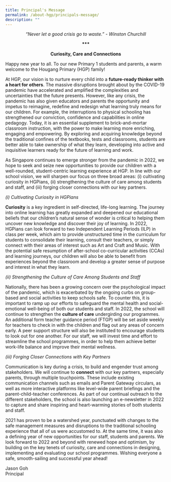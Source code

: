 ```yaml
---
title: Principal's Message
permalink: /about-hgp/principals-message/
description: ""
---
```

<p style="text-align: center;"><em>&ldquo;Never let a good crisis go to waste.&rdquo; - Winston Churchill</em></p>
<p style="text-align: center;"><strong>***</strong></p>
<p style="text-align: center;"><strong>Curiosity, Care and Connections</strong></p>
<p>Happy new year to all. To our new Primary 1 students and parents, a warm welcome to the Hougang Primary (HGP) family!</p>
<p>At HGP, our vision is to nurture every child into a&nbsp;<strong>future-ready thinker with a heart for others</strong>. The massive disruptions brought about by the COVID-19 pandemic have accelerated and amplified the complexities and uncertainties that the future presents. However, like any crisis, the pandemic has also given educators and parents the opportunity and impetus to reimagine, redefine and redesign what learning truly means for our children. For example, the interruptions to physical schooling has strengthened our conviction, confidence and capabilities in online pedagogy. Today, it is an essential supplement to brick-and-mortar classroom instruction, with the power to make learning more enriching, engaging and empowering. By exploring and acquiring knowledge beyond the traditional confines of the textbooks, tests and classrooms, students are better able to take ownership of what they learn, developing into active and inquisitive learners ready for the future of learning and work.</p>
<p>As Singapore continues to emerge stronger from the pandemic in 2022, we hope to seek and seize new opportunities to provide our children with a well-rounded, student-centric learning experience at HGP. In line with our school vision, we will sharpen our focus on three broad areas: (i) cultivating curiosity in HGPians, (ii) strengthening the culture of care among students and staff, and (iii) forging closer connections with our key partners.</p>
<p><em>(i) Cultivating Curiosity in HGPians</em></p>
<p><strong>Curiosity</strong>&nbsp;is a key ingredient in self-directed, life-long learning. The journey into online learning has greatly expanded and deepened our educational beliefs that our children&rsquo;s natural sense of wonder is critical to helping them uncover new knowledge and discover their joy of learning. In 2022, HGPians can look forward to two Independent Learning Periods (ILP) in class per week, which aim to provide unstructured time in the curriculum for students to consolidate their learning, consult their teachers, or simply connect with their areas of interest such as Art and Craft and Music. With the potential safe resumption of after-school co-curricular activities (CCAs) and learning journeys, our children will also be able to benefit from experiences beyond the classroom and develop a greater sense of purpose and interest in what they learn.</p>
<p><em>(ii) Strengthening the Culture of Care Among Students and Staff</em></p>
<p>Nationally, there has been a growing concern over the psychological impact of the pandemic, which is exacerbated by the ongoing curbs on group-based and social activities to keep schools safe. To counter this, it is important to ramp up our efforts to safeguard the mental health and social-emotional well-being of both our students and staff. In 2022, the school will continue to strengthen the&nbsp;<strong>culture of care</strong>&nbsp;undergirding our programmes. An additional form teacher guidance period (FTGP) will be set aside weekly for teachers to check in with the children and flag out any areas of concern early. A peer support structure will also be instituted to encourage students to look out for one another. For our staff, we will invest time and effort to streamline the school programmes, in order to help them achieve better work-life balance and improve their mental wellness.</p>
<p><em>(iii) Forging Closer Connections with Key Partners</em></p>
<p>Communication is key during a crisis, to build and engender trust among stakeholders. We will continue to&nbsp;<strong>connect</strong>&nbsp;with our key partners, especially parents, through multiple touchpoints. These include existing communication channels such as emails and Parent Gateway circulars, as well as more interactive platforms like level-wide parent briefings and the parent-child-teacher conferences. As part of our continual outreach to the different stakeholders, the school is also launching an e-newsletter in 2022 to capture and share inspiring and heart-warming stories of both students and staff.</p>
<p>2021 has proven to be a watershed year, punctuated with changes to the safe management measures and disruptions to the traditional schooling experience that all of us were accustomed to. At the same time, it was also a defining year of new opportunities for our staff, students and parents. We look forward to 2022 and beyond with renewed hope and optimism, by building on the key tenets of curiosity, care and connections in designing, implementing and evaluating our school programmes. Wishing everyone a safe, smooth-sailing and successful year ahead!</p>
<p>Jason Goh<br />Principal</p>